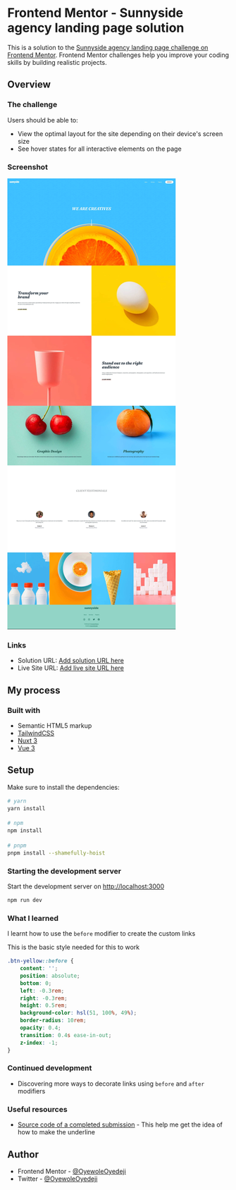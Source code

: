 # Frontend Mentor - Sunnyside agency landing page solution

This is a solution to the [Sunnyside agency landing page challenge on Frontend Mentor](https://www.frontendmentor.io/challenges/sunnyside-agency-landing-page-7yVs3B6ef). Frontend Mentor challenges help you improve your coding skills by building realistic projects.

## Overview

### The challenge

Users should be able to:

- View the optimal layout for the site depending on their device's screen size
- See hover states for all interactive elements on the page

### Screenshot

![4K Preview](preview.jpg)

### Links

- Solution URL: [Add solution URL here](https://your-solution-url.com)
- Live Site URL: [Add live site URL here](https://your-live-site-url.com)

## My process

### Built with

- Semantic HTML5 markup
- [TailwindCSS](https://tailwindcss.com)
- [Nuxt 3](https://v3.nuxtjs.org)
- [Vue 3](https://vuejs.org)

## Setup

Make sure to install the dependencies:

```bash
# yarn
yarn install

# npm
npm install

# pnpm
pnpm install --shamefully-hoist
```

### Starting the development server

Start the development server on [http://localhost:3000](https://localhost:3000)

```bash
npm run dev
```

### What I learned

I learnt how to use the `before` modifier to create the custom links

This is the basic style needed for this to work

```css
.btn-yellow::before {
    content: '';
    position: absolute;
    bottom: 0;
    left: -0.3rem;
    right: -0.3rem;
    height: 0.5rem;
    background-color: hsl(51, 100%, 49%);
    border-radius: 10rem;
    opacity: 0.4;
    transition: 0.4s ease-in-out;
    z-index: -1;
}
```

### Continued development

- Discovering more ways to decorate links using `before` and `after` modifiers

### Useful resources

- [Source code of a completed submission](https://sunnyside-landing-page.vercel.app) - This help me get the idea of how to make the underline

## Author

- Frontend Mentor - [@OyewoleOyedeji](https://frontendmentor.io/profile/OyewoleOyedeji)
- Twitter - [@OyewoleOyedeji](https://twitter.com/OyewoleOyedeji)
